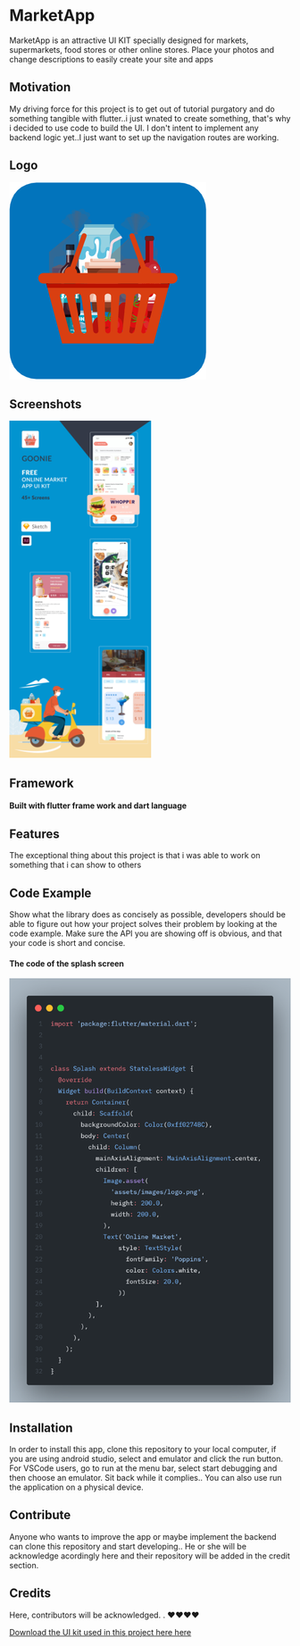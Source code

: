 # MarketApp

MarketApp is an attractive UI KIT specially designed for markets, supermarkets, food stores or other online stores. Place your photos and change descriptions to easily create your site and apps

## Motivation

My driving force for this project is to get out of tutorial purgatory and do something tangible with flutter..i just wnated to create something, that's why i decided to use code to build the UI. I don't intent to implement any backend logic yet..I just want to set up the navigation routes are working.

## Logo

![app-logo](/assets/images/logo.png)

## Screenshots

![Cover](/assets/general-overview.png)

## Framework

#### Built with flutter frame work and dart language

## Features

The exceptional thing about this project is that i was able to work on something that i can show to others

## Code Example

Show what the library does as concisely as possible, developers should be able to figure out how your project solves their problem by looking at the code example. Make sure the API you are showing off is obvious, and that your code is short and concise.

#### The code of the splash screen

![code-sample](/assets/code-sample.png)

## Installation

In order to install this app, clone this repository to your local computer, if you are using android studio, select and emulator and click the run button. For VSCode users, go to run at the menu bar, select start debugging and then choose an emulator. Sit back while it complies.. You can also use run the application on a physical device.

## Contribute

Anyone who wants to improve the app or maybe implement the backend can clone this repository and start developing.. He or she will be acknowledge acordingly here and their repository will be added in the credit section.

## Credits

Here, contributors will be acknowledged. .
❤❤❤❤

[Download the UI kit used in this project here here](https://www.uistore.design/items/goonie-online-market-ui-kit-for-adobe-xd-and-sketch/ "Download the UI kit")
